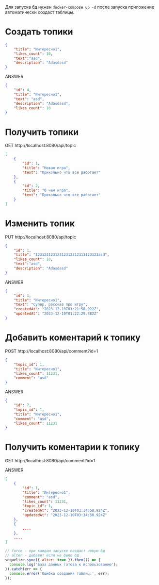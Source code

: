 Для запуска бд нужен ```docker-compose up -d```
после запуска приложение автоматически создаст таблицы.

# Создать топики
```json
{
    "title": "Интересно1",
    "likes_count": 10,
    "text":"asd",
    "description": "Adasdasd"
}
```
ANSWER
```json
{
    "id": 4,
    "title": "Интересно1",
    "text": "asd",
    "description": "Adasdasd",
    "likes_count": 10
}
```


# Получить топики
GET 
http://localhost:8080/api/topic

```json
[
    {
        "id": 1,
        "title": "Новая игра",
        "text": "Прикольно что все работает"
    },
    {
        "id": 2,
        "title": "О чем игра",
        "text": "Прикольно что все работает"
    }
]
```
        

# Изменить топик

PUT 
http://localhost:8080/api/topic

```json
{
    "id": 1,
    "title": "12312312312312312312313123123asd",
    "likes_count": 10,
    "text":"asd",
    "description": "Adasdasd"
}
```

ANSWER
```json
{
    "id": 1,
    "title": "Интересно1",
    "text": "Супер, рассказ про игру",
    "createdAt": "2023-12-10T01:21:58.922Z",
    "updatedAt": "2023-12-10T01:22:29.882Z"
}
```

# Добавить коментарий к топику
POST
http://localhost:8080/api/comment?id=1

```json
{
    "topic_id": 1,
    "title": "Интересно1",
    "likes_count": 11231,
    "comment": "asd"
}
```
ANSWER
```json
{
    "id": 7,
    "topic_id": 1,
    "title": "Интересно1",
    "comment": "asd",
    "likes_count": 11231
}
```

# Получить коментарии к топику
GET
http://localhost:8080/api/comment?id=1


ANSWER
```json
[
    {
        "id": 1,
        "title": "Интересно1",
        "comment": "asd",
        "likes_count": 11231,
        "topic_id": 1,
        "createdAt": "2023-12-10T03:34:50.924Z",
        "updatedAt": "2023-12-10T03:34:50.924Z"
    },
    {
        ....
    },
    ....
]
```


```js
// force - при каждом запуске создаст новую бд
// alter - добавит если не было бд
sequelize.sync({ alter: true }).then(() => {
  console.log('База данных готова к использованию');
}).catch(err => {
  console.error('Ошибка создания таблиц:', err);
});
```
